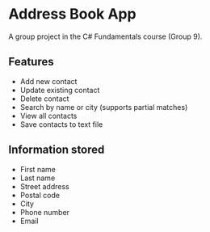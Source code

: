 # Address Book App

A group project in the C# Fundamentals course (Group 9).

## Features

* Add new contact
* Update existing contact
* Delete contact
* Search by name or city (supports partial matches)
* View all contacts
* Save contacts to text file

## Information stored

* First name
* Last name
* Street address
* Postal code
* City
* Phone number
* Email










